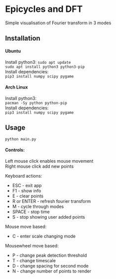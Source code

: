 # Epicycles and DFT
Simple visualisation of Fourier transform in 3 modes
## Installation
#### Ubuntu
Install python3:
`sudo apt update`  
`sudo apt install python3 python3-pip`  
Install dependencies:  
`pip3 install numpy scipy pygame`  
#### Arch Linux
Install python3:  
`pacman -Sy python python-pip`  
Install dependencies:  
`pip3 install numpy scipy pygame`  
## Usage
`python main.py`
#### Controls:
Left mouse click enables mouse movement  
Right mouse click add new points    
  
Keyboard actions:
- ESC - exit app
- F1 - show info
- E - clear points
- R or ENTER - refresh fourier transform
- M - cycle through modes
- SPACE - stop time
- S - stop showing user added points

Mouse move based:
- C - enter scale changing mode

Mousewheel move based:
- P - change peak detection threshold
- T - change timescale
- D - change spacing for second mode
- N - change number of points to render
